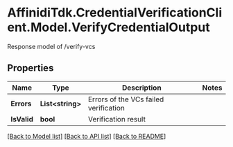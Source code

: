 # AffinidiTdk.CredentialVerificationClient.Model.VerifyCredentialOutput
Response model of /verify-vcs

## Properties

Name | Type | Description | Notes
------------ | ------------- | ------------- | -------------
**Errors** | **List&lt;string&gt;** | Errors of the VCs failed verification | 
**IsValid** | **bool** | Verification result | 

[[Back to Model list]](../README.md#documentation-for-models) [[Back to API list]](../README.md#documentation-for-api-endpoints) [[Back to README]](../README.md)

